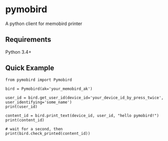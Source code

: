 # pymobird
A python client for memobird printer

## Requirements
Python 3.4+

## Quick Example

```
from pymobird import Pymobird

bird = Pymobird(ak='your_memobird_ak')

user_id = bird.get_user_id(device_id='your_device_id_by_press_twice', user_identifying='some_name')
print(user_id)

content_id = bird.print_text(device_id, user_id, "hello pymobird!")
print(content_id)

# wait for a second, then
print(bird.check_printed(content_id))

```